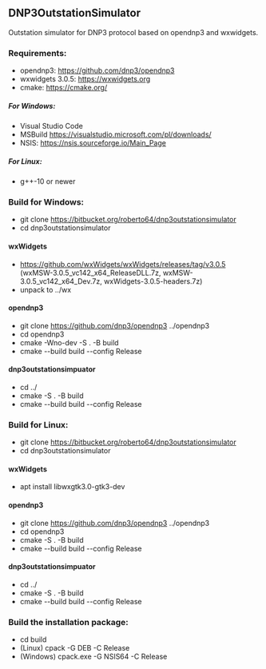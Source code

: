 ## DNP3OutstationSimulator
Outstation simulator for DNP3 protocol based on opendnp3 and wxwidgets.

### Requirements:
* opendnp3: https://github.com/dnp3/opendnp3
* wxwidgets 3.0.5: https://wxwidgets.org
* cmake: https://cmake.org/
##### For Windows:
* Visual Studio Code
* MSBuild https://visualstudio.microsoft.com/pl/downloads/
* NSIS:  https://nsis.sourceforge.io/Main_Page
##### For Linux:
* g++-10 or newer

### Build for Windows:

* git clone https://bitbucket.org/roberto64/dnp3outstationsimulator
* cd dnp3outstationsimulator

#### wxWidgets
* https://github.com/wxWidgets/wxWidgets/releases/tag/v3.0.5
	(wxMSW-3.0.5_vc142_x64_ReleaseDLL.7z,
	 wxMSW-3.0.5_vc142_x64_Dev.7z,
	 wxWidgets-3.0.5-headers.7z)
* unpack to ../wx

#### opendnp3
* git clone https://github.com/dnp3/opendnp3 ../opendnp3
* cd opendnp3
* cmake -Wno-dev -S . -B build
* cmake --build build  --config Release

#### dnp3outstationsimpuator
* cd ../
* cmake -S . -B build
* cmake --build build --config Release

### Build for Linux:

* git clone https://bitbucket.org/roberto64/dnp3outstationsimulator
* cd dnp3outstationsimulator

#### wxWidgets
* apt install libwxgtk3.0-gtk3-dev

#### opendnp3
* git clone https://github.com/dnp3/opendnp3 ../opendnp3
* cd opendnp3
* cmake -S . -B build
* cmake --build build --config Release

#### dnp3outstationsimpuator
* cd ../
* cmake -S . -B build
* cmake --build build --config Release

### Build the installation package:
* cd build
* (Linux) cpack -G DEB -C Release
* (Windows) cpack.exe -G NSIS64 -C Release

